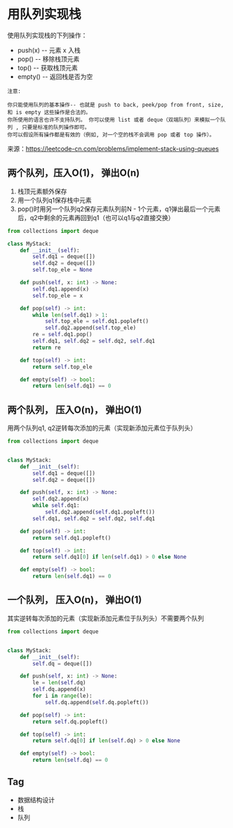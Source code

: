 # 用队列实现栈
使用队列实现栈的下列操作：

- push(x) -- 元素 x 入栈
- pop() -- 移除栈顶元素
- top() -- 获取栈顶元素
- empty() -- 返回栈是否为空

```
注意:

你只能使用队列的基本操作-- 也就是 push to back, peek/pop from front, size, 和 is empty 这些操作是合法的。
你所使用的语言也许不支持队列。 你可以使用 list 或者 deque（双端队列）来模拟一个队列 , 只要是标准的队列操作即可。
你可以假设所有操作都是有效的（例如, 对一个空的栈不会调用 pop 或者 top 操作）。
```

来源：https://leetcode-cn.com/problems/implement-stack-using-queues

## 两个队列，压入O(1)， 弹出O(n)
1. 栈顶元素额外保存
2. 用一个队列q1保存栈中元素
3. pop()时用另一个队列q2保存元素队列前N - 1个元素，q1弹出最后一个元素后，q2中剩余的元素再回到q1（也可以q1与q2直接交换）

```python
from collections import deque

class MyStack:
    def __init__(self):
        self.dq1 = deque([])
        self.dq2 = deque([])
        self.top_ele = None

    def push(self, x: int) -> None:
        self.dq1.append(x)
        self.top_ele = x

    def pop(self) -> int:
        while len(self.dq1) > 1:
            self.top_ele = self.dq1.popleft()
            self.dq2.append(self.top_ele)
        re = self.dq1.pop()
        self.dq1, self.dq2 = self.dq2, self.dq1
        return re

    def top(self) -> int:
        return self.top_ele

    def empty(self) -> bool:
        return len(self.dq1) == 0
```

## 两个队列， 压入O(n)， 弹出O(1)
用两个队列q1, q2逆转每次添加的元素（实现新添加元素位于队列头）
```python
from collections import deque


class MyStack:
    def __init__(self):
        self.dq1 = deque([])
        self.dq2 = deque([])

    def push(self, x: int) -> None:
        self.dq2.append(x)
        while self.dq1:
            self.dq2.append(self.dq1.popleft())
        self.dq1, self.dq2 = self.dq2, self.dq1

    def pop(self) -> int:
        return self.dq1.popleft()

    def top(self) -> int:
        return self.dq1[0] if len(self.dq1) > 0 else None

    def empty(self) -> bool:
        return len(self.dq1) == 0
```

## 一个队列， 压入O(n)， 弹出O(1)
其实逆转每次添加的元素（实现新添加元素位于队列头）不需要两个队列
```python
from collections import deque


class MyStack:
    def __init__(self):
        self.dq = deque([])

    def push(self, x: int) -> None:
        le = len(self.dq)
        self.dq.append(x)
        for i in range(le):
            self.dq.append(self.dq.popleft())

    def pop(self) -> int:
        return self.dq.popleft()

    def top(self) -> int:
        return self.dq[0] if len(self.dq) > 0 else None

    def empty(self) -> bool:
        return len(self.dq) == 0
```

## Tag
- 数据结构设计
- 栈
- 队列